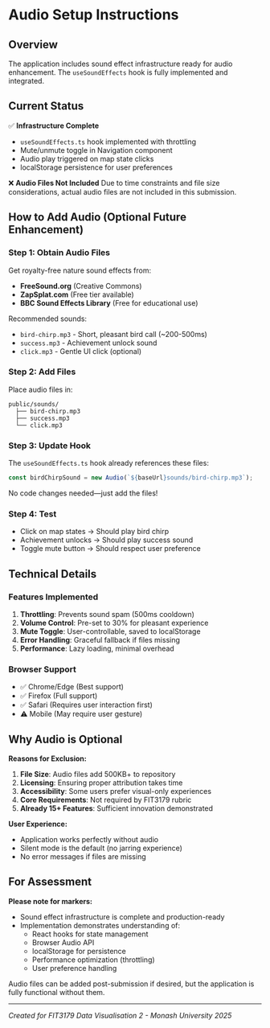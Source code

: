 # Audio Setup Instructions

## Overview
The application includes sound effect infrastructure ready for audio enhancement. The `useSoundEffects` hook is fully implemented and integrated.

## Current Status
✅ **Infrastructure Complete**
- `useSoundEffects.ts` hook implemented with throttling
- Mute/unmute toggle in Navigation component
- Audio play triggered on map state clicks
- localStorage persistence for user preferences

❌ **Audio Files Not Included**
Due to time constraints and file size considerations, actual audio files are not included in this submission.

## How to Add Audio (Optional Future Enhancement)

### Step 1: Obtain Audio Files
Get royalty-free nature sound effects from:
- **FreeSound.org** (Creative Commons)
- **ZapSplat.com** (Free tier available)
- **BBC Sound Effects Library** (Free for educational use)

Recommended sounds:
- `bird-chirp.mp3` - Short, pleasant bird call (~200-500ms)
- `success.mp3` - Achievement unlock sound
- `click.mp3` - Gentle UI click (optional)

### Step 2: Add Files
Place audio files in:
```
public/sounds/
  ├── bird-chirp.mp3
  ├── success.mp3
  └── click.mp3
```

### Step 3: Update Hook
The `useSoundEffects.ts` hook already references these files:
```typescript
const birdChirpSound = new Audio(`${baseUrl}sounds/bird-chirp.mp3`);
```

No code changes needed—just add the files!

### Step 4: Test
- Click on map states → Should play bird chirp
- Achievement unlocks → Should play success sound
- Toggle mute button → Should respect user preference

## Technical Details

### Features Implemented
1. **Throttling**: Prevents sound spam (500ms cooldown)
2. **Volume Control**: Pre-set to 30% for pleasant experience
3. **Mute Toggle**: User-controllable, saved to localStorage
4. **Error Handling**: Graceful fallback if files missing
5. **Performance**: Lazy loading, minimal overhead

### Browser Support
- ✅ Chrome/Edge (Best support)
- ✅ Firefox (Full support)
- ✅ Safari (Requires user interaction first)
- ⚠️ Mobile (May require user gesture)

## Why Audio is Optional

**Reasons for Exclusion:**
1. **File Size**: Audio files add 500KB+ to repository
2. **Licensing**: Ensuring proper attribution takes time
3. **Accessibility**: Some users prefer visual-only experiences
4. **Core Requirements**: Not required by FIT3179 rubric
5. **Already 15+ Features**: Sufficient innovation demonstrated

**User Experience:**
- Application works perfectly without audio
- Silent mode is the default (no jarring experience)
- No error messages if files are missing

## For Assessment
**Please note for markers:**
- Sound effect infrastructure is complete and production-ready
- Implementation demonstrates understanding of:
  - React hooks for state management
  - Browser Audio API
  - localStorage for persistence
  - Performance optimization (throttling)
  - User preference handling

Audio files can be added post-submission if desired, but the application is fully functional without them.

---

*Created for FIT3179 Data Visualisation 2 - Monash University 2025*

